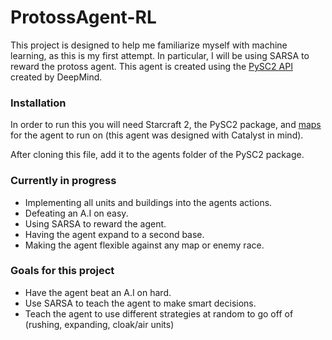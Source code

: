 # ProtossAgent-RL

This project is designed to help me familiarize myself with machine learning, as this is my first attempt. In particular, I will be using SARSA to reward the protoss agent. This agent is created using the [PySC2 API](https://github.com/deepmind/pysc2) created by DeepMind.

### Installation
In order to run this you will need Starcraft 2, the PySC2 package, and [maps](https://github.com/Blizzard/s2client-proto#downloads) for the agent to run on (this agent was designed with Catalyst in mind).

After cloning this file, add it to the agents folder of the PySC2 package.

### Currently in progress
* Implementing all units and buildings into the agents actions.
* Defeating an A.I on easy.
* Using SARSA to reward the agent.
* Having the agent expand to a second base.
* Making the agent flexible against any map or enemy race.


### Goals for this project
* Have the agent beat an A.I on hard.
* Use SARSA to teach the agent to make smart decisions.
* Teach the agent to use different strategies at random to go off of (rushing, expanding, cloak/air units)
